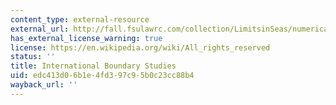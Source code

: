 ```yaml
---
content_type: external-resource
external_url: http://fall.fsulawrc.com/collection/LimitsinSeas/numerical.html
has_external_license_warning: true
license: https://en.wikipedia.org/wiki/All_rights_reserved
status: ''
title: International Boundary Studies
uid: edc413d0-6b1e-4fd3-97c9-5b0c23cc88b4
wayback_url: ''
---
```

